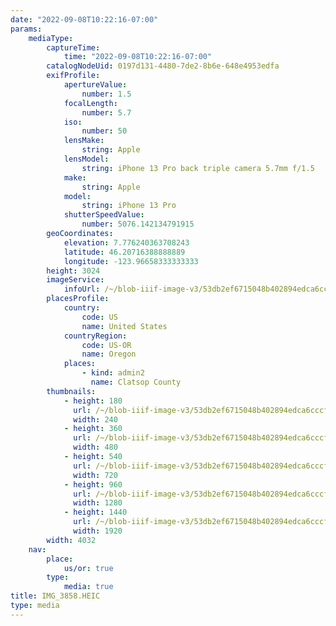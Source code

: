 ```yaml
---
date: "2022-09-08T10:22:16-07:00"
params:
    mediaType:
        captureTime:
            time: "2022-09-08T10:22:16-07:00"
        catalogNodeUid: 0197d131-4480-7de2-8b6e-648e4953edfa
        exifProfile:
            apertureValue:
                number: 1.5
            focalLength:
                number: 5.7
            iso:
                number: 50
            lensMake:
                string: Apple
            lensModel:
                string: iPhone 13 Pro back triple camera 5.7mm f/1.5
            make:
                string: Apple
            model:
                string: iPhone 13 Pro
            shutterSpeedValue:
                number: 5076.142134791915
        geoCoordinates:
            elevation: 7.776240363708243
            latitude: 46.20716388888889
            longitude: -123.96658333333333
        height: 3024
        imageService:
            infoUrl: /~/blob-iiif-image-v3/53db2ef6715048b402894edca6cccf25fbea0eb8f014c56900ec79f4e435bc95/info.json
        placesProfile:
            country:
                code: US
                name: United States
            countryRegion:
                code: US-OR
                name: Oregon
            places:
                - kind: admin2
                  name: Clatsop County
        thumbnails:
            - height: 180
              url: /~/blob-iiif-image-v3/53db2ef6715048b402894edca6cccf25fbea0eb8f014c56900ec79f4e435bc95/full/240%2C180/0/default.jpg
              width: 240
            - height: 360
              url: /~/blob-iiif-image-v3/53db2ef6715048b402894edca6cccf25fbea0eb8f014c56900ec79f4e435bc95/full/480%2C360/0/default.jpg
              width: 480
            - height: 540
              url: /~/blob-iiif-image-v3/53db2ef6715048b402894edca6cccf25fbea0eb8f014c56900ec79f4e435bc95/full/720%2C540/0/default.jpg
              width: 720
            - height: 960
              url: /~/blob-iiif-image-v3/53db2ef6715048b402894edca6cccf25fbea0eb8f014c56900ec79f4e435bc95/full/1280%2C960/0/default.jpg
              width: 1280
            - height: 1440
              url: /~/blob-iiif-image-v3/53db2ef6715048b402894edca6cccf25fbea0eb8f014c56900ec79f4e435bc95/full/1920%2C1440/0/default.jpg
              width: 1920
        width: 4032
    nav:
        place:
            us/or: true
        type:
            media: true
title: IMG_3858.HEIC
type: media
---
```

